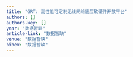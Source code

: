 ```yaml
---
title: "GRT: 高性能可定制无线网络底层软硬件开放平台"
authors: []
authors-key: []
year: "数据暂缺"
article-link: "数据暂缺"
venue: "数据暂缺"
bibex: "数据暂缺"
---
```

